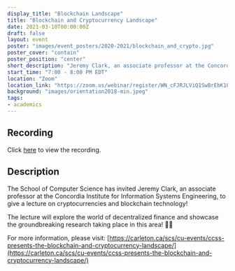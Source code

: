 ```yaml
---
display_title: "Blockchain Landscape"
title: "Blockchain and Cryptocurrency Landscape"
date: 2021-03-10T00:00:00Z
draft: false
layout: event
poster: "images/event_posters/2020-2021/blockchain_and_crypto.jpg"
poster_cover: "contain"
poster_position: "center"
short_description: "Jeremy Clark, an associate professor at the Concordia Institute for Information Systems Engineering, to give a lecture on cryptocurrencies and blockchain technology!"
start_time: "7:00 - 8:00 PM EDT"
location: "Zoom"
location_link: "https://zoom.us/webinar/register/WN_cFJRJLViQ1SwBrEbK10RhA"
background: "images/orientation2018-min.jpeg"
tags:
- academics
---
```


## Recording

Click [here](https://www.youtube.com/watch?v=J9CtQUyZKxY) to view the recording.

## Description

The School of Computer Science has invited Jeremy Clark, an associate professor at the Concordia Institute for Information Systems Engineering, to give a lecture on cryptocurrencies and blockchain technology!

The lecture will explore the world of decentralized finance and showcase the groundbreaking research taking place in this area! :scientist:

For more information, please visit: [https://carleton.ca/scs/cu-events/ccss-presents-the-blockchain-and-cryptocurrency-landscape/](https://carleton.ca/scs/cu-events/ccss-presents-the-blockchain-and-cryptocurrency-landscape/)
